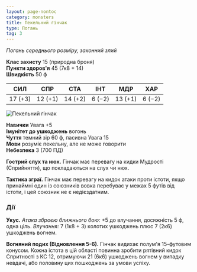 ```yaml
---
layout: page-nontoc
category: monsters
title: Пекельний гінчак
type: Погань
tag: 3
---
```


_Погань середнього розміру, законний злий_

**Клас захисту** 15 (природна броня)    
**Пункти здоров'я** 45 (7к8 + 14)    
**Швидкість** 50 ф

| СИЛ     | СПР     | СТА     | ІНТ    | МДР     | ХАР    |
| ------- | ------- | ------- | ------ | ------- | ------ |
| 17 (+3) | 12 (+1) | 14 (+2) | 6 (−2) | 13 (+1) | 6 (−2) |

![Пекельний гінчак](https://www.dndbeyond.com/avatars/thumbnails/30788/714/1000/1000/638062180069124280.png)   

**Навички** Увага +5    
**Імунітет до ушкоджень** вогонь    
**Чуття** темний зір 60 ф, пасивна Увага 15    
**Мови** розуміє пекельну, але не може говорити    
**Небезпека** 3 (700 ПД)

**Гострий слух та нюх.** Гінчак має перевагу на кидки Мудрості (Сприйняття), що покладаються на слух чи нюх.    

**Тактика зграї.** Гінчак має перевагу на кидок атаки проти істоти, якщо принаймні один із союзників вовка перебуває у межах 5 футів від істоти, і цей союзник не є недієздатним.

### Дії
**Укус.** _Атака зброєю ближнього бою:_ +5 до влучання, досяжність 5 ф, одна ціль. _Влучання:_ 7 (1к8 + 3) колотих ушкоджень плюс 7 (2к6) ушкоджень вогнем.    

**Вогняний подих (Відновлення 5-6).** Гінчак видихає полум'я 15-футовим конусом. Кожна істота в цій області повинна зробити рятівний кидок Спритності з КС 12, отримуючи 21 (6к6) ушкоджень вогнем у випадку невдачі, або половину цих пошкоджень за умови успіху.
